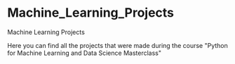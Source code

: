 # Machine_Learning_Projects
Machine Learning Projects

Here you can find all the projects that were made during the course "Python for Machine Learning and Data Science Masterclass"
